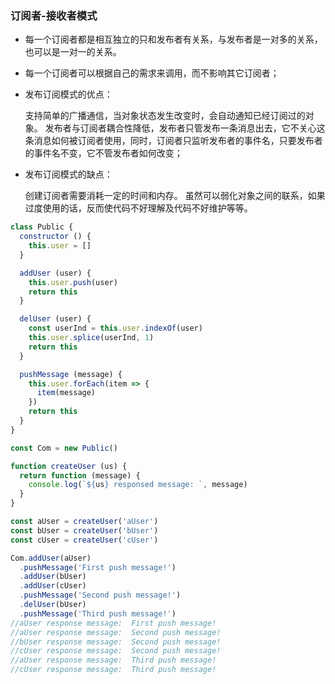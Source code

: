 ### 订阅者-接收者模式

- 每一个订阅者都是相互独立的只和发布者有关系，与发布者是一对多的关系，也可以是一对一的关系。

- 每一个订阅者可以根据自己的需求来调用，而不影响其它订阅者；

- 发布订阅模式的优点：

  支持简单的广播通信，当对象状态发生改变时，会自动通知已经订阅过的对象。
  发布者与订阅者耦合性降低，发布者只管发布一条消息出去，它不关心这条消息如何被订阅者使用，同时，订阅者只监听发布者的事件名，只要发布者的事件名不变，它不管发布者如何改变；

- 发布订阅模式的缺点：

  创建订阅者需要消耗一定的时间和内存。
  虽然可以弱化对象之间的联系，如果过度使用的话，反而使代码不好理解及代码不好维护等等。

```javascript
class Public {
  constructor () {
    this.user = []
  }

  addUser (user) {
    this.user.push(user)
    return this
  }

  delUser (user) {
    const userInd = this.user.indexOf(user)
    this.user.splice(userInd, 1)
    return this
  }

  pushMessage (message) {
    this.user.forEach(item => {
      item(message)
    })
    return this
  }
}

const Com = new Public()

function createUser (us) {
  return function (message) {
    console.log(`${us} responsed message: `, message)
  }
}

const aUser = createUser('aUser')
const bUser = createUser('bUser')
const cUser = createUser('cUser')

Com.addUser(aUser)
  .pushMessage('First push message!')
  .addUser(bUser)
  .addUser(cUser)
  .pushMessage('Second push message!')
  .delUser(bUser)
  .pushMessage('Third push message!')
//aUser response message:  First push message!
//aUser response message:  Second push message!
//bUser response message:  Second push message!
//cUser response message:  Second push message!
//aUser response message:  Third push message!
//cUser response message:  Third push message!
```

